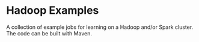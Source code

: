 # Hadoop Examples

A collection of example jobs for learning on a Hadoop and/or Spark cluster. The
code can be built with Maven.
